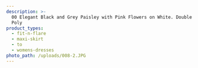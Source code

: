 ```yaml
---
description: >-
  00 Elegant Black and Grey Paisley with Pink Flowers on White. Double Brushed
  Poly
product_types:
  - fit-n-flare
  - maxi-skirt
  - to
  - womens-dresses
photo_path: /uploads/008-2.JPG
---
```

